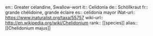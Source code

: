 en:: Greater celandine, Swallow-wort
it:: Celidonia
de:: Schöllkraut
fr:: grande chélidoine, grande éclaire
es:: celidonia mayor
iNat-url:: https://www.inaturalist.org/taxa/55757
wiki-url:: http://en.wikipedia.org/wiki/Chelidonium
rank:: [[species]]
alias:: [[Chelidonium majus]]
